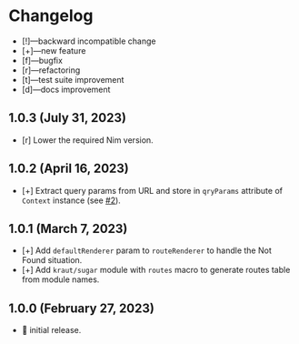 # Changelog

-   [!]—backward incompatible change
-   [+]—new feature
-   [f]—bugfix
-   [r]—refactoring
-   [t]—test suite improvement
-   [d]—docs improvement


## 1.0.3 (July 31, 2023)

-   [r] Lower the required Nim version.


## 1.0.2 (April 16, 2023)

-   [+] Extract query params from URL and store in `qryParams` attribute of `Context` instance (see [#2](https://github.com/moigagoo/kraut/issues/2)).


## 1.0.1 (March 7, 2023)

-   [+] Add `defaultRenderer` param to `routeRenderer` to handle the Not Found situation.
-   [+] Add `kraut/sugar` module with `routes` macro to generate routes table from module names.


## 1.0.0 (February 27, 2023)

-   🎉 initial release.

